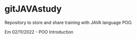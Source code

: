# gitJAVAstudy
 Repository to store and share training with JAVA language POO.

Em 02/11/2022 - POO Introduction

